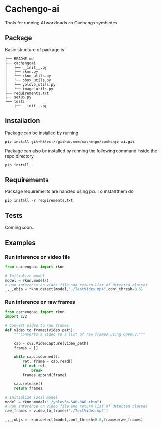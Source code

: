 # Cachengo-ai

Tools for running AI workloads on Cachengo symbiotes

## Package

Basic structure of package is

```
├── README.md
├── cachengoai
│   ├── __init__.py
│   ├── rknn.py
│   └── rknn_utils.py
│   └── bbox_utils.py
│   └── yolov5_utils.py
│   └── image_utils.py
├── requirements.txt
├── setup.py
└── tests
    ├── __init__.py
```

## Installation
Package can be installed by running
```
pip install git+https://github.com/cachengo/cachengo-ai.git
```

Package can also be installed by running the following command inside the repo directory
```
pip install .
```
## Requirements

Package requirements are handled using pip. To install them do

```
pip install -r requirements.txt
```

## Tests

Coming soon...

## Examples

### Run inference on video file
```py
from cachengoai import rknn

# Initialize model
model = rknn.model()
# Run inference on video file and return list of detected classes
_,_,objs = rknn.detect(model,"./TestVideo.mp4",conf_thresh=0.6)
```

### Run inference on raw frames
```py
from cachengoai import rknn
import cv2

# Convert video to raw frames
def video_to_frames(video_path):
    """Converts a video to a list of raw frames using OpenCV."""

    cap = cv2.VideoCapture(video_path)
    frames = []

    while cap.isOpened():
        ret, frame = cap.read()
        if not ret:
            break
        frames.append(frame)

    cap.release()
    return frames

# Initialize local model
model = rknn.model("./yolov5s-640-640.rknn")
# Run inference on video file and return list of detected classes
raw_frames = video_to_frames('./TestVideo.mp4')

_,_,objs = rknn.detect(model,conf_thresh=0.6,frames=raw_frames)
```